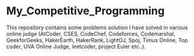 # My_Competitive_Programming
This repository contains some problems solution I have solved in various online judge
(AtCoder, CSES, CodeChef, Codeforces, Codemarshal, GeekforGeeks, HakerEarth, HakerRank, LightOJ, Spoj, Timus Online, Top coder, UVA Online Judge, leetcoder, project Euler etc..).
